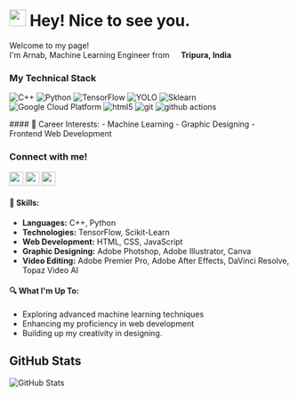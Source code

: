 <h1><img src="https://emojis.slackmojis.com/emojis/images/1531849430/4246/blob-sunglasses.gif?1531849430" width="30"/> Hey! Nice to see you.</h1>

<p>Welcome to my page! </br> I'm Arnab, Machine Learning Engineer from <img src="![image](https://github.com/arnabsaha7/arnabsaha7/assets/88814961/e9424183-9c00-47c1-a846-5418abc14f5c)
" width="13"/> <b>Tripura, India</b></p>
<h3>My Technical Stack</h3>
<p>
  <img alt="C++" src="https://img.shields.io/badge/-C++-5E97D0?style=flat-square&logo=C++&logoColor=white" />
  <img alt="Python" src="https://img.shields.io/badge/-Python-ffde57?style=flat-square&logo=python&logoColor=4584B6" />
  <img alt="TensorFlow" src="https://img.shields.io/badge/-TensorFlow-F6BD3A?style=flat-square&logo=TensorFlow&logoColor=E35A2B" />
  <img alt="YOLO" src="https://img.shields.io/badge/-YOLO-blue?style=flat-square&logo=YOLO&logoColor=white" />
  <img alt="Sklearn" src="https://img.shields.io/badge/-Sklearn-purple?style=flat-square&logo=Scikit-Learn&logoColor=white" />
  <img alt="Google Cloud Platform" src="https://img.shields.io/badge/-Google_Cloud_Platform-1a73e8?style=flat-square&logo=google-cloud&logoColor=white" />
  <img alt="html5" src="https://img.shields.io/badge/-HTML5-E34F26?style=flat-square&logo=html5&logoColor=white" />
  <img alt="git" src="https://img.shields.io/badge/-Git-F05032?style=flat-square&logo=git&logoColor=white" />
  <img alt="github actions" src="https://img.shields.io/badge/-Github_Actions-2088FF?style=flat-square&logo=github-actions&logoColor=white" />
  
</p>
#### 💼 Career Interests:
- Machine Learning
- Graphic Designing
- Frontend Web Development

<h3>Connect with me!</h3>
<p>
  <a href="https://www.linkedin.com/in/arnab-saha-7o7"><img src="https://img.shields.io/badge/Linkedin-%230077B5.svg?&style=for-the-badge&logo=linkedin&logoColor=white" height=25></a> 
  <a href="https://www.instagram.com/arnab_saha_7/"><img src="https://img.shields.io/badge/Instagram-%23E4405F.svg?&style=for-the-badge&logo=instagram&logoColor=white" height=25></a> 
  <a href="https://www.youtube.com/@captainsonline"><img src="https://img.shields.io/badge/YouTube-DE2925.svg?&style=for-the-badge&logo=youtube&logoColor=white" height=25></a> 
  
</p>

#### 🚀 Skills:
- **Languages:** C++, Python
- **Technologies:** TensorFlow, Scikit-Learn
- **Web Development:** HTML, CSS, JavaScript
- **Graphic Designing:** Adobe Photshop, Adobe Illustrator, Canva
- **Video Editing:** Adobe Premier Pro, Adobe After Effects, DaVinci Resolve, Topaz Video AI

#### 🔍 What I'm Up To:
- Exploring advanced machine learning techniques
- Enhancing my proficiency in web development
- Building up my creativity in designing.
  
<h2>GitHub Stats</h2>
<p><img src="https://github-readme-stats.vercel.app/api?username=arnabsaha7&amp;show_icons=true" alt="GitHub Stats"></p>
